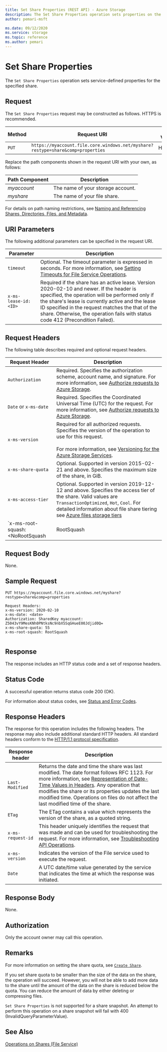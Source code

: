 ```yaml
---
title: Set Share Properties (REST API) - Azure Storage
description: The Set Share Properties operation sets properties on the share.
author: pemari-msft

ms.date: 09/12/2020
ms.service: storage
ms.topic: reference
ms.author: pemari
---
```


# Set Share Properties
The `Set Share Properties` operation sets service-defined properties for the specified share.  
  
## Request  
The `Set Share Properties` request may be constructed as follows. HTTPS is recommended.  
  
|Method|Request URI|HTTP Version|  
|------------|-----------------|------------------|  
|`PUT`|`https://myaccount.file.core.windows.net/myshare?restype=share&comp=properties`|HTTP/1.1|  
  
Replace the path components shown in the request URI with your own, as follows:  
  
|Path Component|Description|  
|--------------------|-----------------|  
|*myaccount*|The name of your storage account.|  
|*myshare*|The name of your file share.|  
  
For details on path naming restrictions, see [Naming and Referencing Shares, Directories, Files, and Metadata](Naming-and-Referencing-Shares--Directories--Files--and-Metadata.md).  
  
## URI Parameters  
The following additional parameters can be specified in the request URI.  
  
|Parameter|Description|  
|---------------|-----------------|  
|`timeout`|Optional. The timeout parameter is expressed in seconds. For more information, see [Setting Timeouts for File Service Operations](Setting-Timeouts-for-File-Service-Operations.md).|
|`x-ms-lease-id:<ID>`|Required if the share has an active lease. Version 2020-02-10 and newer. If the header is specified, the operation will be performed only if the share's lease is currently active and the lease ID specified in the request matches the that of the share. Otherwise, the operation fails with status code 412 (Precondition Failed).|
  
## Request Headers  
The following table describes required and optional request headers.  
  
|Request Header|Description|  
|--------------------|-----------------|  
|`Authorization`|Required. Specifies the authorization scheme, account name, and signature. For more information, see [Authorize requests to Azure Storage](authorize-requests-to-azure-storage.md).|  
|`Date` or `x-ms-date`|Required. Specifies the Coordinated Universal Time (UTC) for the request. For more information, see [Authorize requests to Azure Storage](authorize-requests-to-azure-storage.md).|  
|`x-ms-version`|Required for all authorized requests. Specifies the version of the operation to use for this request.<br /><br /> For more information, see [Versioning for the Azure Storage Services](versioning-for-the-azure-storage-services.md).|  
|`x-ms-share-quota`|Optional. Supported in version 2015-02-21 and above. Specifies the maximum size of the share, in GiB.|  
|`x-ms-access-tier`|Optional. Supported in version 2019-12-12 and above. Specifies the access tier of the share. Valid values are `TransactionOptimized`, `Hot`, `Cool`. For detailed information about file share tiering see [Azure files storage tiers](https://docs.microsoft.com/en-us/azure/storage/files/storage-files-planning#storage-tiers)|  
|`x-ms-root-squash: <NoRootSquash | RootSquash | AllSquash>`|Optional. Supported in version 2020-02-10 and above. Specifies the root squashing behavior on the share when NFS is enabled. If not specified, the default is NoRootSquash. <ul><li> `NoRootSquash`: Turn off root squashing.</li><li>`RootSquash`: Map requests from uid/gid 0 to the anonymous uid/gid.</li><li>`AllSquash`: Map all uids and gids to the anonymous user.</li></ul>|  
  
## Request Body  
None.  
  
## Sample Request  
```  
PUT https://myaccount.file.core.windows.net/myshare?restype=share&comp=properties  
  
Request Headers:  
x-ms-version: 2020-02-10  
x-ms-date: <date>  
Authorization: SharedKey myaccount: Z5043vY9MesKNh0PNtksNc9nbXSSqGHueE00Jdjid0Q=  
x-ms-share-quota: 55  
x-ms-root-squash: RootSquash  
  
```  
  
## Response  
The response includes an HTTP status code and a set of response headers.  
  
## Status Code  
A successful operation returns status code 200 (OK).  
  
For information about status codes, see [Status and Error Codes](Status-and-Error-Codes2.md).  
  
## Response Headers  
The response for this operation includes the following headers. The response may also include additional standard HTTP headers. All standard headers conform to the [HTTP/1.1 protocol specification](https://go.microsoft.com/fwlink/?LinkId=73147).  
  
|Response header|Description|  
|---------------------|-----------------|  
|`Last-Modified`|Returns the date and time the share was last modified. The date format follows RFC 1123. For more information, see [Representation of Date-Time Values in Headers](Representation-of-Date-Time-Values-in-Headers.md). Any operation that modifies the share or its properties updates the last modified time. Operations on files do not affect the last modified time of the share.|  
|`ETag`|The ETag contains a value which represents the version of the share, as a quoted string.|  
|`x-ms-request-id`|This header uniquely identifies the request that was made and can be used for troubleshooting the request. For more information, see [Troubleshooting API Operations](Troubleshooting-API-Operations.md).|  
|`x-ms-version`|Indicates the version of the File service used to execute the request.|  
|`Date`|A UTC date/time value generated by the service that indicates the time at which the response was initiated.|  
  
## Response Body  
None.  
  
## Authorization  
Only the account owner may call this operation.  
  
## Remarks  
For more information on setting the share quota, see [`Create Share`](Create-Share.md).  
  
If you set share quota to be smaller than the size of the data on the share, the operation will succeed. However, you will not be able to add more data to the share until the amount of the data on the share is reduced below the quota. You can reduce the amount of data by either deleting or compressing files.  
  
`Set Share Properties` is not supported for a share snapshot. An attempt to perform this operation on a share snapshot will fail with 400 (InvalidQueryParameterValue).

## See Also  
[Operations on Shares (File Service)](Operations-on-Shares--File-Service-.md)